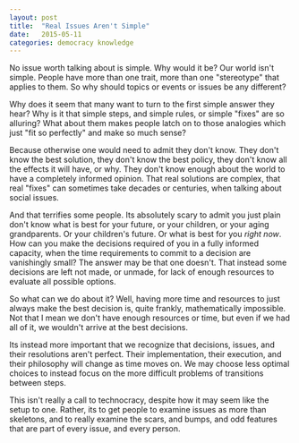 ```yaml
---
layout: post
title:  "Real Issues Aren't Simple"
date:   2015-05-11
categories: democracy knowledge
---
```


No issue worth talking about is simple. Why would it be? Our world isn't simple. People have more than one trait, more than one "stereotype" that applies to them. So why should topics or events or issues be any different?

Why does it seem that many want to turn to the first simple answer they hear? Why is it that simple steps, and simple rules, or simple "fixes" are so alluring? What about them makes people latch on to those analogies which just "fit so perfectly" and make so much sense?

Because otherwise one would need to admit they don't know. They don't know the best solution, they don't know the best policy, they don't know all the effects it will have, or why. They don't know enough about the world to have a completely informed opinion. That real solutions are complex, that real "fixes" can sometimes take decades or centuries, when talking about social issues.

And that terrifies some people. Its absolutely scary to admit you just plain don't know what is best for your future, or your children, or your aging grandparents. Or your children's future. Or what is best for you *right now*. How can you make the decisions required of you in a fully informed capacity, when the time requirements to commit to a decision are vanishingly small? The answer may be that one doesn't. That instead some decisions are left not made, or unmade, for lack of enough resources to evaluate all possible options.

So what can we do about it? Well, having more time and resources to just always make the best decision is, quite frankly, mathematically impossible. Not that I mean we don't have enough resources or time, but even if we had all of it, we wouldn't arrive at the best decisions.

Its instead more important that we recognize that decisions, issues, and their resolutions aren't perfect. Their implementation, their execution, and their philosophy will change as time moves on. We may choose less optimal choices to instead focus on the more difficult problems of transitions between steps.

This isn't really a call to technocracy, despite how it may seem like the setup to one. Rather, its to get people to examine issues as more than skeletons, and to really examine the scars, and bumps, and odd features that are part of every issue, and every person.